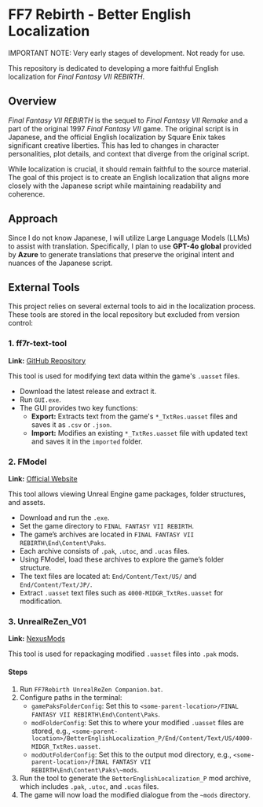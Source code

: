 # FF7 Rebirth - Better English Localization

IMPORTANT NOTE: Very early stages of development. Not ready for use.

This repository is dedicated to developing a more faithful English localization for *Final Fantasy VII REBIRTH*.

## Overview

*Final Fantasy VII REBIRTH* is the sequel to *Final Fantasy VII Remake* and a part of the original 1997 *Final Fantasy VII* game. The original script is in Japanese, and the official English localization by Square Enix takes significant creative liberties. This has led to changes in character personalities, plot details, and context that diverge from the original script.

While localization is crucial, it should remain faithful to the source material. The goal of this project is to create an English localization that aligns more closely with the Japanese script while maintaining readability and coherence.

## Approach

Since I do not know Japanese, I will utilize Large Language Models (LLMs) to assist with translation. Specifically, I plan to use **GPT-4o global** provided by **Azure** to generate translations that preserve the original intent and nuances of the Japanese script.

## External Tools

This project relies on several external tools to aid in the localization process. These tools are stored in the local repository but excluded from version control:

### 1. ff7r-text-tool

**Link:** [GitHub Repository](https://github.com/matyamod/ff7r-text-tool)

This tool is used for modifying text data within the game's `.uasset` files.

- Download the latest release and extract it.
- Run `GUI.exe`.
- The GUI provides two key functions:
  - **Export:** Extracts text from the game's `*_TxtRes.uasset` files and saves it as `.csv` or `.json`.
  - **Import:** Modifies an existing `*_TxtRes.uasset` file with updated text and saves it in the `imported` folder.

### 2. FModel

**Link:** [Official Website](https://fmodel.app/)

This tool allows viewing Unreal Engine game packages, folder structures, and assets.

- Download and run the `.exe`.
- Set the game directory to `FINAL FANTASY VII REBIRTH`.
- The game’s archives are located in `FINAL FANTASY VII REBIRTH\End\Content\Paks`.
- Each archive consists of `.pak`, `.utoc`, and `.ucas` files.
- Using FModel, load these archives to explore the game’s folder structure.
- The text files are located at: `End/Content/Text/US/` and `End/Content/Text/JP/`.
- Extract `.uasset` text files such as `4000-MIDGR_TxtRes.uasset` for modification.

### 3. UnrealReZen_V01

**Link:** [NexusMods](https://www.nexusmods.com/finalfantasy7rebirth/mods/194)

This tool is used for repackaging modified `.uasset` files into `.pak` mods.

#### Steps

1. Run `FF7Rebirth UnrealReZen Companion.bat`.
2. Configure paths in the terminal:
   - `gamePaksFolderConfig`: Set this to `<some-parent-location>/FINAL FANTASY VII REBIRTH\End\Content\Paks`.
   - `modFolderConfig`: Set this to where your modified `.uasset` files are stored, e.g., `<some-parent-location>/BetterEnglishLocalization_P/End/Content/Text/US/4000-MIDGR_TxtRes.uasset`.
   - `modOutFolderConfig`: Set this to the output mod directory, e.g., `<some-parent-location>/FINAL FANTASY VII REBIRTH\End\Content\Paks\~mods`.
3. Run the tool to generate the `BetterEnglishLocalization_P` mod archive, which includes `.pak`, `.utoc`, and `.ucas` files.
4. The game will now load the modified dialogue from the `~mods` directory.
